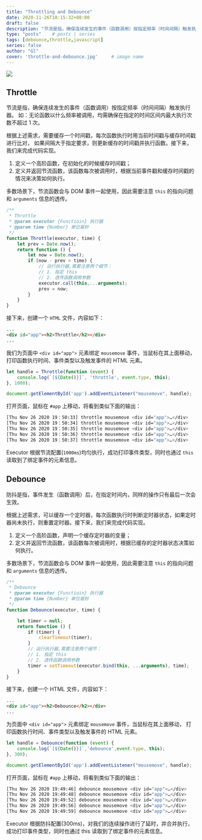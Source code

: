 ```yaml
---
title: "Throttling and Debounce"
date: 2020-11-26T18:15:32+08:00
draft: false
description: "节流是指，确保连续发生的事件（函数调用）按指定频率（时间间隔）触发执行器。防抖是指，事件发生（函数调用）后，在指定时间内，同样的操作只有最后一次会生效。"
type: "posts"    # posts | series
tags: [debounce,throttle,javascript]
series: false
author: "Gl"
cover: 'throttle-and-debounce.jpg'     # image name
---
```


![](throttle-and-debounce.jpg)
## Throttle

节流是指，确保连续发生的事件（函数调用）按指定频率（时间间隔）触发执行器。
如：无论函数以什么频率被调用，均需确保在指定的时间区间内最大执行次数不超过 1 次。

根据上述需求，需要缓存一个时间戳，每次函数执行时用当前时间戳与缓存时间戳进行比对，
如果间隔大于指定要求，则更新缓存的时间戳并执行函数。接下来，我们来完成代码实现。

1. 定义一个高阶函数，在初始化的时候缓存时间戳；
2. 定义并返回节流函数，该函数每次被调用时，根据当前事件戳和缓存时间戳的情况来决策如何执行。

多数场景下，节流函数会与 DOM 事件一起使用，因此需要注意 `this` 的指向问题和 `arguments` 信息的透传。

```js
/**
 * Throttle
 * @param executor {Functioin} 执行器
 * @param time {Number} 单位毫秒
 */
function Throttle(executor, time) {
    let prev = Date.now();
    return function () {
        let now = Date.now();
        if (now - prev > time) {
            // 运行执行器,需要注意两个细节：
            // 1. 指定 this
            // 2. 透传函数调用参数
            executor.call(this,...arguments);
            prev = now;
        }
    }
}
```

接下来，创建一个 `HTML` 文件，内容如下：

```html
...
<div id="app"><h2>Throttle</h2></div>
...
```

我们为页面中 `<div id="app">` 元素绑定 `mousemove` 事件，当鼠标在其上面移动，
打印函数执行时间、事件类型以及触发事件的 HTML 元素。

```js
let handle = Throttle(function (event) {
    console.log(`[${Date()}]`, 'throttle', event.type, this);
}, 1000);

document.getElementById('app').addEventListener("mousemove", handle);
```

打开页面，鼠标在 `#app` 上移动，将看到类似下面的输出：

```bash
[Thu Nov 26 2020 19：50:33] throttle mousemove <div id=​"app">​…​</div>​
[Thu Nov 26 2020 19：50:34] throttle mousemove <div id=​"app">​…​</div>​
[Thu Nov 26 2020 19：50:35] throttle mousemove <div id=​"app">​…​</div>​
[Thu Nov 26 2020 19：50:36] throttle mousemove <div id=​"app">​…​</div>​
[Thu Nov 26 2020 19：50:37] throttle mousemove <div id=​"app">​…​</div>​
```

Executor 根据节流配置(`1000ms`)均匀执行，成功打印事件类型，同时也通过 `this` 读取到了绑定事件的元素信息。

## Debounce

防抖是指，事件发生（函数调用）后，在指定时间内，同样的操作只有最后一次会生效。

根据上述需求，可以缓存一个定时器，每次函数执行时判断定时器状态，如果定时器尚未执行，则重置定时器。接下来，我们来完成代码实现。

1. 定义一个高阶函数，声明一个缓存定时器的变量；
2. 定义并返回节流函数，该函数每次被调用时，根据已缓存的定时器状态决策如何执行。

多数场景下，节流函数会与 DOM 事件一起使用，因此需要注意 `this` 的指向问题和 `arguments` 信息的透传。

```js
/**
 * Debounce
 * @param executor {Functioin} 执行器
 * @param time {Number} 单位毫秒
 */
function Debounce(executor, time) {

    let timer = null;
    return function () {
        if (timer) {
            clearTimeout(timer);
        }
        // 运行执行器,需要注意两个细节：
        // 1. 指定 this
        // 2. 透传函数调用参数
        timer = setTimeout(executor.bind(this, ...arguments), time);
    }
}
```

接下来，创建一个 HTML 文件，内容如下：

```html
...
<div id="app"><h2>Debounce</h2></div>
...
```

为页面中 `<div id="app">` 元素绑定 `mousemove` 事件，当鼠标在其上面移动， 打印函数执行时间、事件类型以及触发事件的 HTML 元素。

```js
let handle = Debounce(function (event) {
    console.log(`[${Date()}]`,'debounce',event.type, this);
}, 300);

document.getElementById('app').addEventListener("mousemove", handle);
```

打开页面，鼠标在 `#app` 上移动，将看到类似下面的输出：

```bash
[Thu Nov 26 2020 19:49:46] debounce mousemove <div id=​"app">​…​</div>​
[Thu Nov 26 2020 19:49:48] debounce mousemove <div id=​"app">​…​</div>​
[Thu Nov 26 2020 19:49:52] debounce mousemove <div id=​"app">​…​</div>​
[Thu Nov 26 2020 19:49:56] debounce mousemove <div id=​"app">​…​</div>​
[Thu Nov 26 2020 19:49:59] debounce mousemove <div id=​"app">​…​</div>​
```

Executor 根据防抖配置(300ms)，对我们的连续操作进行了延时，并合并执行，成功打印事件类型，同时也通过 this 读取到了绑定事件的元素信息。
